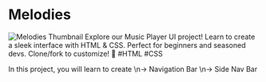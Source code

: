 # Melodies
![Melodies Thumbnail](https://github.com/mstechcampus/melodies/assets/105310360/498eb542-f162-4ad3-9d04-954b1cd6d5e0)
Explore our Music Player UI project! Learn to create a sleek interface with HTML &amp; CSS. Perfect for beginners and seasoned devs. Clone/fork to customize! 🎵 #HTML #CSS

In this project, you will learn to create
\n-> Navigation Bar
\n-> Side Nav Bar
